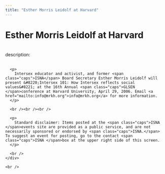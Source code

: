 ```yaml
---
title: "Esther Morris Leidolf at Harvard"
---
```


# Esther Morris Leidolf at Harvard

<div class="flexinode-body flexinode-2">
  <div class="flexinode-textarea-1">
    <div class="form-item">
      <br /> <label>description:</label><br /><br /> 
      
      <p>
        Intersex educator and activist, and former <span class="caps">ISNA</span> Board Secretary Esther Morris Leidolf will present &#8220;Intersex 101: How Intersex reflects social values&#8221; at the 16th Annual <span class="caps">GLSEN </span>conference at Harvard University, April 29, 2006. Email <a href="mailto:info@mrkh.org">info@mrkh.org</a> for more information.
      </p>
      
      <br /><br /><br />
      
      <p>
        Standard disclaimer: Items posted at the <span class="caps">ISNA </span>events site are provided as a public service, and are not necessarily sponsored or endorsed by <span class="caps">ISNA.</span> To suggest an event for posting, go to the contact <span class="caps">ISNA </span>box at the upper right side of this screen.
      </p>
      
      <br />
    </div>
    
    <br />
  </div>
</div>